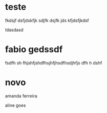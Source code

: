teste
=====

fkdsjf dsfjdskfjk sdjfk dsjfk jds kfjdsfjkdsf

ldasdasd

fabio gedssdf
=============


fsdfh sh fhjshfjshdfhsjhfjhsdfhsdjhfjs dfh h dshf


novo
====


amanda ferreira

aline goes
